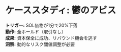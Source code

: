 # ケーススタディ: 鬱のアビス

**トリガー:** SOL価格が1分で20%下落  
**動作:** 全ホールド（取引なし）  
**成果:** 資本保全に成功、リバウンド機会を逃す  
**洞察:** 動的なリスク閾値調整が必要  
